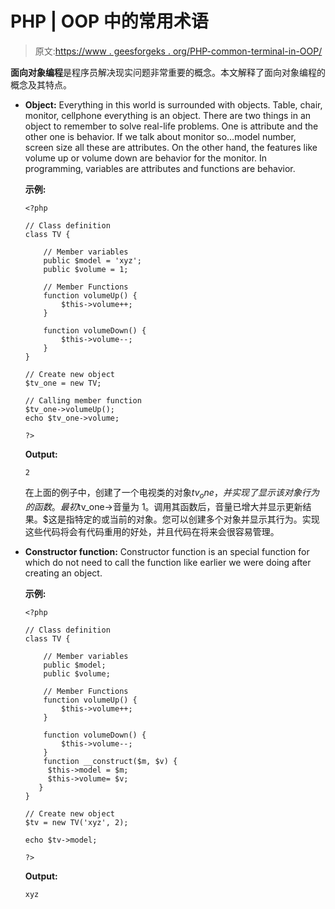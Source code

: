 # PHP | OOP 中的常用术语

> 原文:[https://www . geesforgeks . org/PHP-common-terminal-in-OOP/](https://www.geeksforgeeks.org/php-common-terminology-in-oop/)

**面向对象编程**是程序员解决现实问题非常重要的概念。本文解释了面向对象编程的概念及其特点。

*   **Object:** Everything in this world is surrounded with objects. Table, chair, monitor, cellphone everything is an object. There are two things in an object to remember to solve real-life problems. One is attribute and the other one is behavior. If we talk about monitor so…model number, screen size all these are attributes. On the other hand, the features like volume up or volume down are behavior for the monitor. In programming, variables are attributes and functions are behavior.

    **示例:**

    ```
    <?php 

    // Class definition
    class TV {

        // Member variables
        public $model = 'xyz';
        public $volume = 1;

        // Member Functions
        function volumeUp() {
            $this->volume++;
        }

        function volumeDown() {
            $this->volume--;
        }
    }

    // Create new object
    $tv_one = new TV;

    // Calling member function
    $tv_one->volumeUp();
    echo $tv_one->volume;

    ?>
    ```

    **Output:**

    ```
    2

    ```

    在上面的例子中，创建了一个电视类的对象$tv_one，并实现了显示该对象行为的函数。最初$tv_one->音量为 1。调用其函数后，音量已增大并显示更新结果。$这是指特定的或当前的对象。您可以创建多个对象并显示其行为。实现这些代码将会有代码重用的好处，并且代码在将来会很容易管理。

*   **Constructor function:** Constructor function is an special function for which do not need to call the function like earlier we were doing after creating an object.

    **示例:**

    ```
    <?php 

    // Class definition
    class TV {

        // Member variables
        public $model;
        public $volume;

        // Member Functions
        function volumeUp() {
            $this->volume++;
        }

        function volumeDown() {
            $this->volume--;
        }
        function __construct($m, $v) {
         $this->model = $m; 
         $this->volume= $v;
       }
    }

    // Create new object
    $tv = new TV('xyz', 2);

    echo $tv->model;

    ?>
    ```

    **Output:**

    ```
    xyz

    ```